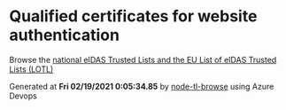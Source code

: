 # Qualified certificates for website authentication 
 Browse the [national eIDAS Trusted Lists and the EU List of eIDAS Trusted Lists (LOTL)](https://webgate.ec.europa.eu/tl-browser/#/) 
 
 
Generated at **Fri 02/19/2021  0:05:34.85** by [node-tl-browse](https://github.com/ymedlop/node-tl-browser) using Azure Devops 

